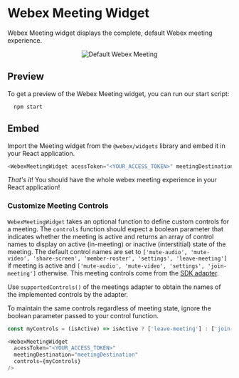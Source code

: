 # Webex Meeting Widget

Webex Meeting widget displays the complete, default Webex meeting experience.

<p align="center">
  <img src="./WebexMeeting.gif" alt="Default Webex Meeting" />
</p>

## Preview

To get a preview of the Webex Meeting widget, you can run our start script:

```shell
  npm start
```

## Embed

Import the Meeting widget from the `@webex/widgets` library and embed it in your React application.

```js
<WebexMeetingWidget acessToken="<YOUR_ACCESS_TOKEN>" meetingDestination="meetingDestination" />
```

_That's it_! You should have the whole webex meeting experience in your React application!

### Customize Meeting Controls

`WebexMeetingWidget` takes an optional function to define custom controls for a meeting. The `controls` function should expect a boolean parameter that indicates whether the meeting is active and returns an array of control names to display on active (in-meeting) or inactive (interstitial) state of the meeting.
The default control names are set to `['mute-audio', 'mute-video', 'share-screen', 'member-roster', 'settings', 'leave-meeting']` if meeting is active and `['mute-audio', 'mute-video', 'settings', 'join-meeting']` otherwise.
This meeting controls come from the [SDK adapter](https://github.com/webex/sdk-component-adapter).

Use `supportedControls()` of the meetings adapter to obtain the names of the implemented controls by the adapter.

To maintain the same controls regardless of meeting state, ignore the boolean parameter passed to your control function.

```js
const myControls = (isActive) => isActive ? ['leave-meeting'] : ['join-meeting'];

<WebexMeetingWidget 
  acessToken="<YOUR_ACCESS_TOKEN>" 
  meetingDestination="meetingDestination" 
  controls={myControls} 
/>
```
